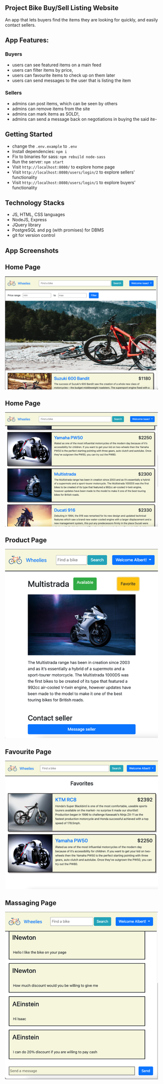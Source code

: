 
## Project Bike Buy/Sell Listing Website

An app that lets buyers find the items they are looking for quickly, and easily contact sellers.

## App Features:

### Buyers
- users can see featured items on a main feed
- users can filter items by price,
- users can favourite items to check up on them later
- users can send messages to the user that is listing the item

### Sellers
- admins can post items, which can be seen by others
- admins can remove items from the site
- admins can mark items as SOLD!,
- admins can send a message back on negotiations in buying the said ite- 


## Getting Started

- change the `.env.example` to `.env`
- Install dependencies: `npm i`
- Fix to binaries for sass: `npm rebuild node-sass`
- Run the server: `npm start`
- Visit `http://localhost:8080/` to explore home page
- Visit `http://localhost:8080/users/login/2` to explore sellers' functionality
- Visit `http://localhost:8080/users/login/1` to explore buyers' functionality


## Technology Stacks

- JS, HTML, CSS languages
- NodeJS, Express
- JQuery library
- PostgreSQL and pg (with promises) for DBMS
- git for version control

## App Screenshots
## Home Page

!["Home Page"](https://github.com/OOgunremi/buy-sell-listing-website/blob/master/doc/home_page.png)

## Home Page

!["Home Page"](https://github.com/OOgunremi/buy-sell-listing-website/blob/master/doc/home_page2.png)

## Product Page

!["Product Page"](https://github.com/OOgunremi/buy-sell-listing-website/blob/master/doc/product_page.png)

## Favourite Page

!["Favourite Page"](https://github.com/OOgunremi/buy-sell-listing-website/blob/master/doc/favourite_page.png)

## Massaging Page

!["Mesaging Page"](https://github.com/OOgunremi/buy-sell-listing-website/blob/master/doc/Message_room.png)


